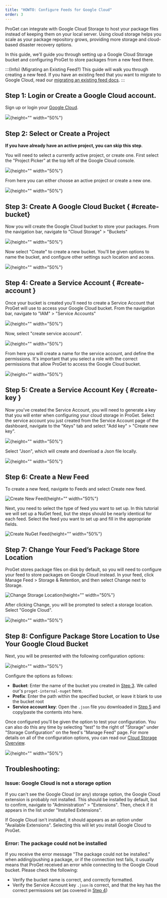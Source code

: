```yaml
---
title: "HOWTO: Configure Feeds for Google Cloud"
order: 3
---
```


ProGet can integrate with Google Cloud Storage to host your package files instead of keeping them on your local server. Using cloud storage helps you scale as your package repository grows, providing more storage and cloud-based disaster recovery options. 

In this guide, we'll guide you through setting up a Google Cloud Storage bucket and configuring ProGet to store packages from a new feed there.

:::(Info) (Migrating an Existing Feed?)
This guide will walk you through creating a new feed. If you have an existing feed that you want to migrate to Google Cloud, read our [migrating an existing feed docs](/docs/proget/cloud-storage#migrating-an-existing-feed).
:::

## Step 1: Login or Create a Google Cloud account.
Sign up or login your [Google Cloud](https://cloud.google.com/).

![](/resources/docs/google-cloud-login.png){height="" width="50%"}

## Step 2: Select or Create a Project
**If you have already have an active project, you can skip this step**.

You will need to select a currently active project, or create one. First select the "Project Picker" at the top left of the Google Cloud console.

![](/resources/docs/google-cloud-project-picker.png){height="" width="50%"}

From here you can either choose an active project or create a new one. 

![](/resources/docs/google-cloud-project-select.png){height="" width="50%"}

## Step 3: Create A Google Cloud Bucket { #create-bucket}

Now you will create the Google Cloud bucket to store your packages. From the navigation bar, navigate to "Cloud Storage" > "Buckets"

![](/resources/docs/google-cloud-buckets-select.png){height="" width="50%"}

Now select "Create" to create a new bucket. You'll be given options to name the bucket, and configure other settings such location and access.

![](/resources/docs/google-cloud-buckets-create.png){height="" width="50%"}

## Step 4: Create a Service Account { #create-account }

Once your bucket is created you'll need to create a Service Account that ProGet will use to access your Google Cloud bucket. From the navigation bar, navigate to "IAM" > "Service Accounts"

![](/resources/docs/google-cloud-serviceaccounts-select.png){height="" width="50%"}

Now, select "create service account".

![](/resources/docs/google-cloud-serviceaccounts-create.png){height="" width="50%"}

From here you will create a name for the service account, and define the permissions. It's important that you select a role with the correct permissions that allow ProGet to access the Google Cloud bucket. 

![](/resources/docs/google-cloud-serviceaccounts-setup.png){height="" width="50%"}

## Step 5: Create a Service Account Key { #create-key }

Now you've created the Service Account, you will need to generate a key that you will enter when configuring your cloud storage in ProGet. Select the service account you just created from the Service Account page of the dashboard, navigate to the "Keys" tab and select "Add key" > "Create new key".

![](/resources/docs/google-cloud-serviceaccounts-createkey.png){height="" width="50%"}

Select "Json", which will create and download a Json file locally.

![](/resources/docs/google-cloud-serviceaccounts-json.png){height="" width="50%"}

## Step 6: Create a New Feed 
To create a new feed, navigate to Feeds and select Create new feed.

![Create New Feed](/resources/docs/proget-feeds-createnewfeed.png){height="" width="50%"}
    
Next, you need to select the type of feed you want to set up. In this tutorial we will set up a NuGet feed, but the steps should be nearly identical for each feed. Select the feed you want to set up and fill in the appropriate fields.

![Create NuGet Feed](/resources/docs/proget-nuget-newfeed.png){height="" width="50%"}
    
## Step 7: Change Your Feed’s Package Store Location
ProGet stores package files on disk by default, so you will need to configure your feed to store packages on Google Cloud instead. In your feed, click Manage Feed > Storage & Retention, and then select Change next to Storage.

![Change Storage Location](/resources/docs/proget-nuget-changestorage.png){height="" width="50%"}
    
After clicking Change, you will be prompted to select a storage location. Select "Google Cloud".

![](/resources/docs/proget-cloudstorage-select-google.png){height="" width="50%"}

## Step 8: Configure Package Store Location to Use Your Google Cloud Bucket

Next, you will be presented with the following configuration options:

![](/resources/docs/proget-cloudstorage-configure.png){height="" width="50%"}

Configure the options as follows:

* **Bucket**: Enter the name of the bucket you created in [Step 3](#create-bucket). We called our's `proget-internal-nuget` here.
* **Prefix**: Enter the path within the specified bucket, or leave it blank to use the bucket root
* **Service account key**: Open the `.json` file you downloaded in [Step 5](#create-key) and copy/paste the contents into here.

Once configured you'll be given the option to test your configuration. You can also do this any time by selecting "test" to the right of "Storage" under "Storage Configuration" on the feed's "Manage Feed" page. For more details on all of the configuration options, you can read our [Cloud Storage Overview](/docs/proget/cloud-storage).

![](/resources/docs/proget-cloudstorage-google-test.png){height="" width="50%"}

## Troubleshooting:

### Issue: Google Cloud is not a storage option
If you can't see the Google Cloud (or any) storage option, the Google Cloud extension is probably not installed. This should be installed by default, but to confirm, navigate to "Administration" > "Extensions". Then, check if it appears in the list under "Installed Extensions".

If Google Cloud isn't installed, it should appears as an option under "Available Extensions". Selecting this will let you install Google Cloud to ProGet.

### Error: The package could not be installed
If you receive the error message "The package could not be installed." when adding/pushing a package, or if the connection test fails, it usually means that ProGet received an error while connecting to the Google Cloud bucket. Please check the following:

* Verify the bucket name is correct, and correctly formatted. 
* Verify the Service Account key `.json` is correct, and that the key has the correct permissions set (as covered in [Step 4](#create-key))